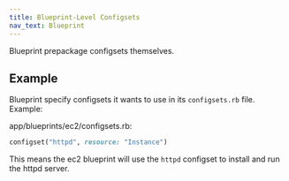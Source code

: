 ```yaml
---
title: Blueprint-Level Configsets
nav_text: Blueprint
---
```


Blueprint prepackage configsets themselves.

## Example

Blueprint specify configsets it wants to use in its `configsets.rb` file. Example:

app/blueprints/ec2/configsets.rb:

```ruby
configset("httpd", resource: "Instance")
```

This means the ec2 blueprint will use the `httpd` configset to install and run the httpd server.
